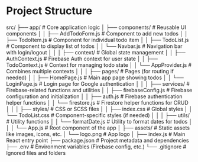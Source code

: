 # Project Structure

src/
├── app/                      # Core application logic
│   ├── components/           # Reusable UI components
│   │   ├── AddTodoForm.js    # Component to add new todos
│   │   ├── TodoItem.js       # Component for individual todo item
│   │   ├── TodoList.js       # Component to display list of todos
│   │   └── Navbar.js         # Navigation bar with login/logout
│   │
│   ├── context/              # Global state management
│   │   ├── AuthContext.js    # Firebase Auth context for user state
│   │   ├── TodoContext.js    # Context for managing todo state
│   │   └── AppProvider.js    # Combines multiple contexts
│   │
│   ├── pages/                # Pages (for routing if needed)
│   │   ├── HomePage.js       # Main app page showing todos
│   │   └── LoginPage.js      # Login page for Google authentication
│   │
│   ├── services/             # Firebase-related functions and utilities
│   │   ├── firebaseConfig.js # Firebase configuration and initialization
│   │   ├── auth.js           # Firebase authentication helper functions
│   │   └── firestore.js      # Firestore helper functions for CRUD
│   │
│   ├── styles/               # CSS or SCSS files
│   │   ├── index.css         # Global styles
│   │   └── TodoList.css      # Component-specific styles (if needed)
│   │
│   ├── utils/                # Utility functions
│   │   └── formatDate.js     # Utility to format dates for todos
│   │
│   └── App.js                # Root component of the app
│
├── assets/                   # Static assets like images, icons, etc.
│   └── logo.png              # App logo
│
├── index.js                  # Main React entry point
├── package.json              # Project metadata and dependencies
├── .env                      # Environment variables (Firebase config, etc.)
└── .gitignore                # Ignored files and folders
